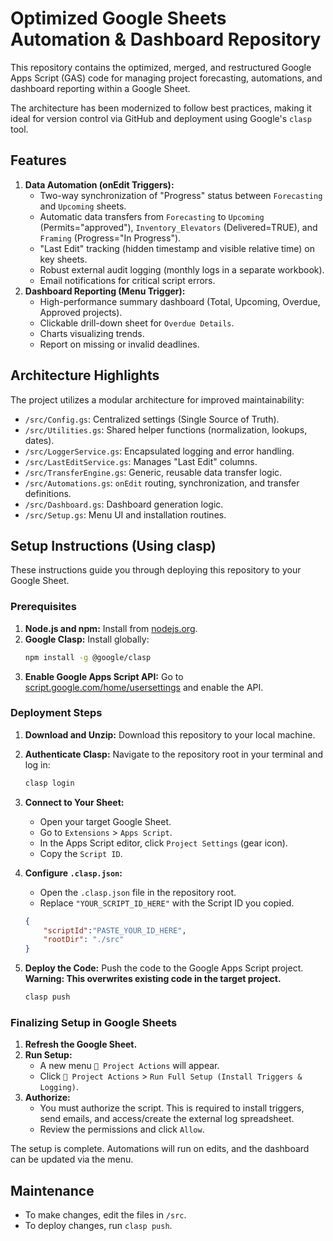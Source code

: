 # Optimized Google Sheets Automation & Dashboard Repository

This repository contains the optimized, merged, and restructured Google Apps Script (GAS) code for managing project forecasting, automations, and dashboard reporting within a Google Sheet.

The architecture has been modernized to follow best practices, making it ideal for version control via GitHub and deployment using Google's `clasp` tool.

## Features

1.  **Data Automation (onEdit Triggers):**
    *   Two-way synchronization of "Progress" status between `Forecasting` and `Upcoming` sheets.
    *   Automatic data transfers from `Forecasting` to `Upcoming` (Permits="approved"), `Inventory_Elevators` (Delivered=TRUE), and `Framing` (Progress="In Progress").
    *   "Last Edit" tracking (hidden timestamp and visible relative time) on key sheets.
    *   Robust external audit logging (monthly logs in a separate workbook).
    *   Email notifications for critical script errors.
2.  **Dashboard Reporting (Menu Trigger):**
    *   High-performance summary dashboard (Total, Upcoming, Overdue, Approved projects).
    *   Clickable drill-down sheet for `Overdue Details`.
    *   Charts visualizing trends.
    *   Report on missing or invalid deadlines.

## Architecture Highlights

The project utilizes a modular architecture for improved maintainability:

-   `/src/Config.gs`: Centralized settings (Single Source of Truth).
-   `/src/Utilities.gs`: Shared helper functions (normalization, lookups, dates).
-   `/src/LoggerService.gs`: Encapsulated logging and error handling.
-   `/src/LastEditService.gs`: Manages "Last Edit" columns.
-   `/src/TransferEngine.gs`: Generic, reusable data transfer logic.
-   `/src/Automations.gs`: `onEdit` routing, synchronization, and transfer definitions.
-   `/src/Dashboard.gs`: Dashboard generation logic.
-   `/src/Setup.gs`: Menu UI and installation routines.

## Setup Instructions (Using clasp)

These instructions guide you through deploying this repository to your Google Sheet.

### Prerequisites

1.  **Node.js and npm:** Install from [nodejs.org](https://nodejs.org/).
2.  **Google Clasp:** Install globally:
    ```bash
    npm install -g @google/clasp
    ```
3.  **Enable Google Apps Script API:** Go to [script.google.com/home/usersettings](https://script.google.com/home/usersettings) and enable the API.

### Deployment Steps

1.  **Download and Unzip:** Download this repository to your local machine.
2.  **Authenticate Clasp:** Navigate to the repository root in your terminal and log in:
    ```bash
    clasp login
    ```

3.  **Connect to Your Sheet:**
    *   Open your target Google Sheet.
    *   Go to `Extensions` > `Apps Script`.
    *   In the Apps Script editor, click `Project Settings` (gear icon).
    *   Copy the `Script ID`.

4.  **Configure `.clasp.json`:**
    *   Open the `.clasp.json` file in the repository root.
    *   Replace `"YOUR_SCRIPT_ID_HERE"` with the Script ID you copied.

    ```json
    {
        "scriptId":"PASTE_YOUR_ID_HERE",
        "rootDir": "./src"
    }
    ```

5.  **Deploy the Code:**
    Push the code to the Google Apps Script project. **Warning: This overwrites existing code in the target project.**

    ```bash
    clasp push
    ```

### Finalizing Setup in Google Sheets

1.  **Refresh the Google Sheet.**
2.  **Run Setup:**
    *   A new menu `🚀 Project Actions` will appear.
    *   Click `🚀 Project Actions` > `Run Full Setup (Install Triggers & Logging)`.
3.  **Authorize:**
    *   You must authorize the script. This is required to install triggers, send emails, and access/create the external log spreadsheet.
    *   Review the permissions and click `Allow`.

The setup is complete. Automations will run on edits, and the dashboard can be updated via the menu.

## Maintenance

-   To make changes, edit the files in `/src`.
-   To deploy changes, run `clasp push`.